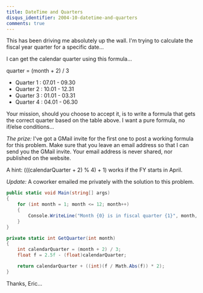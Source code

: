 ```yaml
---
title: DateTime and Quarters
disqus_identifier: 2004-10-datetime-and-quarters
comments: true
---
```


This has been driving me absolutely up the wall. I'm trying to calculate the fiscal year quarter for a specific date...

I can get the calendar quarter using this formula...

quarter = (month + 2) / 3

* Quarter 1 : 07.01 - 09.30
* Quarter 2 : 10.01 - 12.31
* Quarter 3 : 01.01 - 03.31
* Quarter 4 : 04.01 - 06.30

Your mission, should you choose to accept it, is to write a formula that gets the correct quarter based on the table above. I want a pure formula, no if/else conditions...

*The prize:* I've got a GMail invite for the first one to post a working formula for this problem. Make sure that you leave an email address so that I can send you the GMail invite. Your email address is never shared, nor published on the website.

A hint: (((calendarQuarter + 2) % 4) + 1) works if the FY starts in April.

*Update:* A coworker emailed me privately with the solution to this problem.

``` csharp
public static void Main(string[] args)
{
    for (int month = 1; month <= 12; month++)
    {
        Console.WriteLine("Month {0} is in fiscal quarter {1}", month, GetQuarter(month));
    }
}

private static int GetQuarter(int month)
{
    int calendarQuarter = (month + 2) / 3;
    float f = 2.5f - (float)calendarQuarter;

    return calendarQuarter + ((int)(f / Math.Abs(f)) * 2);
}
```

Thanks, Eric...

